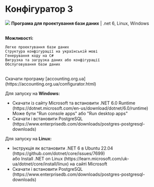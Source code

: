 # Конфігуратор 3

<img src="https://accounting.org.ua/images/configuration.png" /> <b>Програма для проектування бази даних</b> | .net 6, Linux, Windows <br/><br/>
    
 <b>Можливості:</b>
    
    Легке проектування бази даних
    Структура конфігурації на українській мові
    Генерування коду на C#
    Вигрузка та загрузка даних або конфігурації
    Обслуговування бази даних

<br/>
Скачати програму [accounting.org.ua](https://accounting.org.ua/configurator.html)
<br/>
    
Для запуску на <b>Windows:</b>

<ul>
 <li>
  Скачати із сайту Microsoft та встановити .NET 6.0 Runtime (https://dotnet.microsoft.com/en-us/download/dotnet/6.0/runtime)<br/>
  Може бути "Run console apps" або "Run desktop apps"
 </li>
 <li>
  Скачати і встановити PostgreSQL (https://www.enterprisedb.com/downloads/postgres-postgresql-downloads)
 </li>
</ul>
 
Для запуску на <b>Linux:</b>

<ul>
 <li>
  Інструкція як встановити .NET 6 в Ubuntu 22.04 (https://github.com/dotnet/core/issues/7699)<br/>
  або Install .NET on Linux (https://learn.microsoft.com/uk-ua/dotnet/core/install/linux) на сайті Microsoft
 </li>
 <li>
  Скачати і встановити PostgreSQL (https://www.enterprisedb.com/downloads/postgres-postgresql-downloads)
 </li>
</ul>
